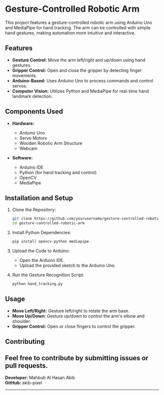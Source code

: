 # Gesture-Controlled Robotic Arm

This project features a gesture-controlled robotic arm using Arduino Uno and MediaPipe for hand tracking. The arm can be controlled with simple hand gestures, making automation more intuitive and interactive.

## Features

- **Gesture Control:** Move the arm left/right and up/down using hand gestures.
- **Gripper Control:** Open and close the gripper by detecting finger movements.
- **Arduino-Based:** Uses Arduino Uno to process commands and control servos.
- **Computer Vision:** Utilizes Python and MediaPipe for real-time hand landmark detection.

## Components Used

- **Hardware:**
  - Arduino Uno
  - Servo Motors
  - Wooden Robotic Arm Structure
  - Webcam
  
- **Software:**
  - Arduino IDE
  - Python (for hand tracking and control)
  - OpenCV
  - MediaPipe

## Installation and Setup

1. Clone the Repository:
   ```bash
   git clone https://github.com/yourusername/gesture-controlled-robotic-arm.git
   cd gesture-controlled-robotic-arm
   ```

2. Install Python Dependencies:
   ```bash
   pip install opencv-python mediapipe
   ```

3. Upload the Code to Arduino:
   - Open the Arduino IDE.
   - Upload the provided sketch to the Arduino Uno.

4. Run the Gesture Recognition Script:
   ```bash
   python hand_tracking.py
   ```

## Usage

- **Move Left/Right:** Gesture left/right to rotate the arm base.
- **Move Up/Down:** Gesture up/down to control the arm's elbow and shoulder.
- **Gripper Control:** Open or close fingers to control the gripper.

## Contributing
Feel free to contribute by submitting issues or pull requests.
---

**Developer:** Mahbub Al Hasan Akib  
**GitHub:** akib-pixel  

---


